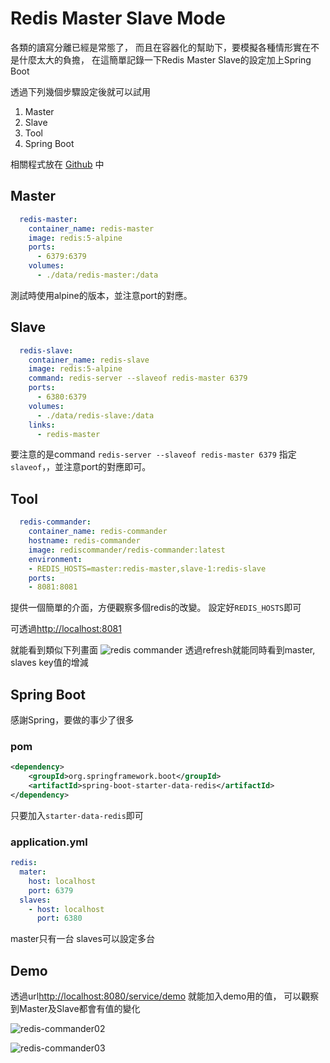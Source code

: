 # Redis Master Slave Mode

各類的讀寫分離已經是常態了，
而且在容器化的幫助下，要模擬各種情形實在不是什麼太大的負擔，
在這簡單記錄一下Redis Master Slave的設定加上Spring Boot


透過下列幾個步驟設定後就可以試用

1. Master
2. Slave
3. Tool
4. Spring Boot

相關程式放在 [Github](https://github.com/ElliotChen/spring_boot_example/tree/master/23redis) 中

## Master

```yaml
  redis-master:
    container_name: redis-master
    image: redis:5-alpine
    ports:
      - 6379:6379
    volumes:
      - ./data/redis-master:/data
```

測試時使用alpine的版本，並注意port的對應。

## Slave

```yaml
  redis-slave:
    container_name: redis-slave
    image: redis:5-alpine
    command: redis-server --slaveof redis-master 6379
    ports:
      - 6380:6379
    volumes:
      - ./data/redis-slave:/data
    links:
      - redis-master
```

要注意的是command ```redis-server --slaveof redis-master 6379```
指定```slaveof```，，並注意port的對應即可。

## Tool

```yaml
  redis-commander:
    container_name: redis-commander
    hostname: redis-commander
    image: rediscommander/redis-commander:latest
    environment:
    - REDIS_HOSTS=master:redis-master,slave-1:redis-slave
    ports:
    - 8081:8081
```

提供一個簡單的介面，方便觀察多個redis的改變。
設定好```REDIS_HOSTS```即可

可透過[http://localhost:8081](http://localhost:8081)

就能看到類似下列畫面
![redis commander](https://blog.elliot.tw/wp-content/uploads/2020/04/redis-commander01.png)
透過refresh就能同時看到master, slaves key值的增減

## Spring Boot

感謝Spring，要做的事少了很多

### pom

```xml
<dependency>
    <groupId>org.springframework.boot</groupId>
    <artifactId>spring-boot-starter-data-redis</artifactId>
</dependency>
```

只要加入```starter-data-redis```即可

### application.yml

```yaml
redis:
  mater:
    host: localhost
    port: 6379
  slaves:
    - host: localhost
      port: 6380
```

master只有一台
slaves可以設定多台

## Demo

透過url[http://localhost:8080/service/demo](http://localhost:8080/service/demo) 就能加入demo用的值，
可以觀察到Master及Slave都會有值的變化

![redis-commander02](https://blog.elliot.tw/wp-content/uploads/2020/04/redis-commander02.png)

![redis-commander03](https://blog.elliot.tw/wp-content/uploads/2020/04/redis-commander03.png)
